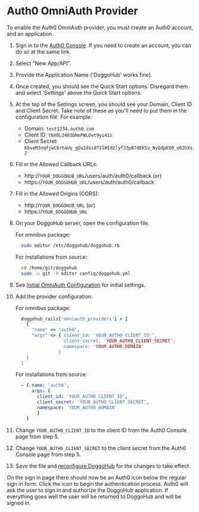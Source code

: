 # Auth0 OmniAuth Provider

To enable the Auth0 OmniAuth provider, you must create an Auth0 account, and an
application.

1. Sign in to the [Auth0 Console](https://manage.auth0.com). If you need to
create an account, you can do so at the same link.

1. Select "New App/API".

1. Provide the Application Name ('DoggoHub' works fine).

1. Once created, you should see the Quick Start options. Disregard them and
select 'Settings' above the Quick Start options.

1. At the top of the Settings screen, you should see your Domain, Client ID and
Client Secret. Take note of these as you'll need to put them in the
configuration file. For example:
    - Domain: `test1234.auth0.com`
    - Client ID: `t6X8L2465bNePWLOvt9yi41i`
    - Client Secret: `KbveM3nqfjwCbrhaUy_gDu2dss8TIlHIdzlyf33pB7dEK5u_NyQdp65O_o02hXs2`

1. Fill in the Allowed Callback URLs:
    - http://`YOUR_DOGGOHUB_URL`/users/auth/auth0/callback (or)
    - https://`YOUR_DOGGOHUB_URL`/users/auth/auth0/callback

1. Fill in the Allowed Origins (CORS):
    - http://`YOUR_DOGGOHUB_URL` (or)
    - https://`YOUR_DOGGOHUB_URL`

1. On your DoggoHub server, open the configuration file.

    For omnibus package:

    ```sh
      sudo editor /etc/doggohub/doggohub.rb
    ```

    For installations from source:

    ```sh
      cd /home/git/doggohub
      sudo -u git -H editor config/doggohub.yml
    ```

1. See [Initial OmniAuth Configuration](omniauth.md#initial-omniauth-configuration)
for initial settings.

1. Add the provider configuration:

    For omnibus package:

    ```ruby
      doggohub_rails['omniauth_providers'] = [
        {
          "name" => "auth0",
          "args" => { client_id: 'YOUR_AUTH0_CLIENT_ID'',
                      client_secret: 'YOUR_AUTH0_CLIENT_SECRET',
                      namespace: 'YOUR_AUTH0_DOMAIN'
                    }
        }
      ]
    ```

    For installations from source:

    ```yaml
      - { name: 'auth0',
          args: {
            client_id: 'YOUR_AUTH0_CLIENT_ID',
            client_secret: 'YOUR_AUTH0_CLIENT_SECRET',
            namespace: 'YOUR_AUTH0_DOMAIN'
            }
        }
    ```

1. Change `YOUR_AUTH0_CLIENT_ID` to the client ID from the Auth0 Console page
from step 5.

1. Change `YOUR_AUTH0_CLIENT_SECRET` to the client secret from the Auth0 Console
page from step 5.

1. Save the file and [reconfigure DoggoHub](../administration/restart_doggohub.md)
for the changes to take effect.

On the sign in page there should now be an Auth0 icon below the regular sign in
form. Click the icon to begin the authentication process. Auth0 will ask the
user to sign in and authorize the DoggoHub application. If everything goes well
the user will be returned to DoggoHub and will be signed in.
